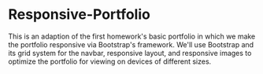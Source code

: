 # Responsive-Portfolio
This is an adaption of the first homework's basic portfolio in which we make the portfolio responsive via Bootstrap's framework. We'll use Bootstrap and its grid system for the navbar, responsive layout, and responsive images to optimize the portfolio for viewing on devices of different sizes.